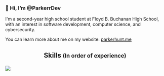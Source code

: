 ### 👋 Hi, I’m @ParkerrDev

I'm a second-year high school student at Floyd B. Buchanan High School, with an interest in software development, computer science, and cybersecurity.

You can learn more about me on my website: [parkerhunt.me](https://parkerhunt.me)

<h2 align="center">Skills <small>(In order of experience)</small>
<p align="center"></h2> 
  <a href="https://skillicons.dev">
    <img src="https://skillicons.dev/icons?i=linux,vscode,vim,python,html,css,bash,rust,golang,js," />
  </a>
</p>

<p href="https://discord.gg/onlp" align="center">
    <img alt="" src="https://github-readme-stats.vercel.app/api?username=ParkerrDev&theme=tokyonight&show_icons=true">
</p>
